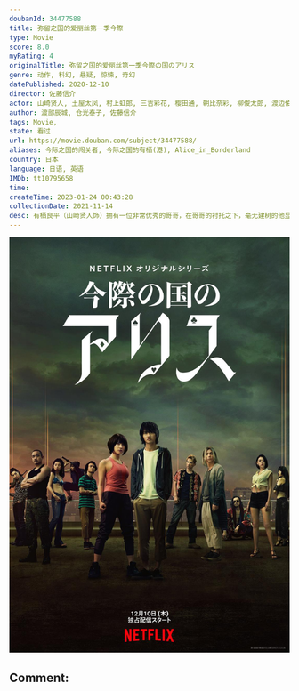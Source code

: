 ```yaml
---
doubanId: 34477588
title: 弥留之国的爱丽丝第一季今際
type: Movie
score: 8.0
myRating: 4
originalTitle: 弥留之国的爱丽丝第一季今際の国のアリス
genre: 动作, 科幻, 悬疑, 惊悚, 奇幻
datePublished: 2020-12-10
director: 佐藤信介
actor: 山崎贤人, 土屋太凤, 村上虹郎, 三吉彩花, 樱田通, 朝比奈彩, 柳俊太郎, 渡边佑太朗, 吉田美月喜, 矢崎希菜, 森永悠希, 町田启太, 水崎绫女, 阿部力, 金子统昭, 青柳翔, 仲里依纱, 板垣李光人, 片冈礼子, 鲇川桃果, 北代高士, 佐野和真, 东亚优, 大内田悠平, 花影香音, 指出瑞贵, 木之本岭浩, 小木茂光, 山根和马, 涩谷谦人, 松浦祐也, 荒井, 平山祐介, 青木健, 伊藤祐辉, 大塚弘太, 増田修一朗, 阿部翔平, 大迫一平, 渡边宪吉, 长江海星, 伊藤骏太
author: 渡部辰城, 仓光泰子, 佐藤信介
tags: Movie, 
state: 看过
url: https://movie.douban.com/subject/34477588/
aliases: 今际之国的闯关者, 今际之国的有栖(港), Alice_in_Borderland
country: 日本
language: 日语, 英语
IMDb: tt10795658
time: 
createTime: 2023-01-24 00:43:28
collectionDate: 2021-11-14
desc: 有栖良平（山崎贤人饰）拥有一位非常优秀的哥哥，在哥哥的衬托之下，毫无建树的他显得更加的废柴。好在良平有势川张太（森永悠希饰）和苅部大吉（町田启太饰）两位好友，每当良平感到在家中没有容身之地的时候，...
---
```


![image](assets/p2624050592.jpg)

Comment: 
---

